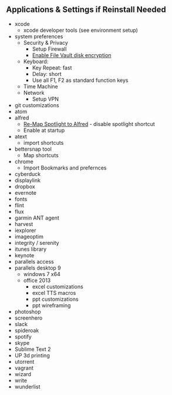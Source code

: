 ## Applications & Settings if Reinstall Needed

- xcode
  - xcode developer tools (see environment setup)
- system preferences
  - Security & Privacy
    - Setup Firewall
    - [Enable File Vault disk encryption](http://support.apple.com/kb/HT4790)
  - Keyboard:
    - Key Repeat: fast
    - Delay:      short
    - Use all F1, F2 as standard function keys
  - Time Machine
  - Network
    - Setup VPN
- git customizations
- atom
- alfred
  - [Re-Map Spotlight to Alfred](http://support.alfredapp.com/kb:cmd-space) - disable spotlight shortcut
  - Enable at startup
- atext
  - import shortcuts
- bettersnap tool
  - Map shortcuts
- chrome
  - Import Bookmarks and prefernces
- cyberduck
- displaylink
- dropbox
- evernote
- fonts
- flint
- flux
- garmin ANT agent
- harvest
- iexplorer
- imageoptim
- integrity / serenity 
- itunes library
- keynote
- parallels access
- parallels desktop 9
  - windows 7 x64
  - office 2013
    - excel customizations
    - excel TTS macros
    - ppt customizations
    - ppt wireframing
- photoshop
- screenhero
- slack
- spideroak
- spotify
- skype
- Sublime Text 2
- UP 3d printing
- utorrent
- vagrant
- wizard
- write
- wunderlist
